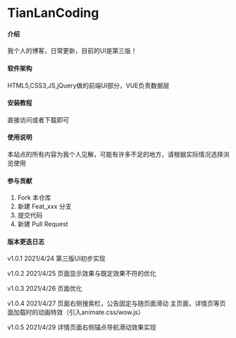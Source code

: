 # TianLanCoding

#### 介绍
我个人的博客，日常更新，目前的UI是第三版！

#### 软件架构
HTML5,CSS3,JS,jQuery做的前端UI部分，VUE负责数据层


#### 安装教程
直接访问或者下载即可

#### 使用说明
本站点的所有内容为我个人见解，可能有许多不足的地方，请根据实际情况选择浏览使用

#### 参与贡献

1.  Fork 本仓库
2.  新建 Feat_xxx 分支
3.  提交代码
4.  新建 Pull Request


#### 版本更迭日志
v1.0.1 2021/4/24 第三版UI初步实现

v1.0.2 2021/4/25 页面显示效果与既定效果不符的优化

v1.0.3 2021/4/26 页面优化

v1.0.4 2021/4/27 页面右侧搜索栏，公告固定与随页面滑动  主页面，详情页等页面加载时的动画特效（引入animate.css/wow.js）

v1.0.5 2021/4/29 详情页面右侧锚点导航滑动效果实现